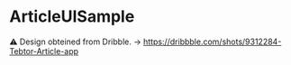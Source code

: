 # ArticleUISample

⚠ Design obteined from Dribble. -> https://dribbble.com/shots/9312284-Tebtor-Article-app
